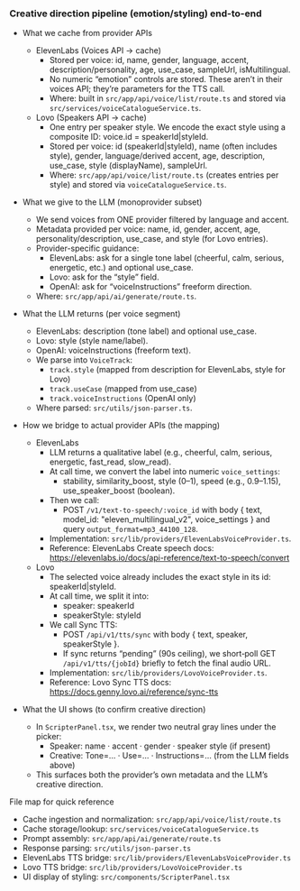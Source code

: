 ### Creative direction pipeline (emotion/styling) end-to-end

- What we cache from provider APIs

  - ElevenLabs (Voices API → cache)
    - Stored per voice: id, name, gender, language, accent, description/personality, age, use_case, sampleUrl, isMultilingual.
    - No numeric “emotion” controls are stored. These aren’t in their voices API; they’re parameters for the TTS call.
    - Where: built in `src/app/api/voice/list/route.ts` and stored via `src/services/voiceCatalogueService.ts`.
  - Lovo (Speakers API → cache)
    - One entry per speaker style. We encode the exact style using a composite ID: voice.id = speakerId|styleId.
    - Stored per voice: id (speakerId|styleId), name (often includes style), gender, language/derived accent, age, description, use_case, style (displayName), sampleUrl.
    - Where: `src/app/api/voice/list/route.ts` (creates entries per style) and stored via `voiceCatalogueService.ts`.

- What we give to the LLM (monoprovider subset)

  - We send voices from ONE provider filtered by language and accent.
  - Metadata provided per voice: name, id, gender, accent, age, personality/description, use_case, and style (for Lovo entries).
  - Provider-specific guidance:
    - ElevenLabs: ask for a single tone label (cheerful, calm, serious, energetic, etc.) and optional use_case.
    - Lovo: ask for the “style” field.
    - OpenAI: ask for “voiceInstructions” freeform direction.
  - Where: `src/app/api/ai/generate/route.ts`.

- What the LLM returns (per voice segment)

  - ElevenLabs: description (tone label) and optional use_case.
  - Lovo: style (style name/label).
  - OpenAI: voiceInstructions (freeform text).
  - We parse into `VoiceTrack`:
    - `track.style` (mapped from description for ElevenLabs, style for Lovo)
    - `track.useCase` (mapped from use_case)
    - `track.voiceInstructions` (OpenAI only)
  - Where parsed: `src/utils/json-parser.ts`.

- How we bridge to actual provider APIs (the mapping)

  - ElevenLabs
    - LLM returns a qualitative label (e.g., cheerful, calm, serious, energetic, fast_read, slow_read).
    - At call time, we convert the label into numeric `voice_settings`:
      - stability, similarity_boost, style (0–1), speed (e.g., 0.9–1.15), use_speaker_boost (boolean).
    - Then we call:
      - POST `/v1/text-to-speech/:voice_id` with body { text, model_id: "eleven_multilingual_v2", voice_settings } and query `output_format=mp3_44100_128`.
    - Implementation: `src/lib/providers/ElevenLabsVoiceProvider.ts`.
    - Reference: ElevenLabs Create speech docs: https://elevenlabs.io/docs/api-reference/text-to-speech/convert
  - Lovo
    - The selected voice already includes the exact style in its id: speakerId|styleId.
    - At call time, we split it into:
      - speaker: speakerId
      - speakerStyle: styleId
    - We call Sync TTS:
      - POST `/api/v1/tts/sync` with body { text, speaker, speakerStyle }.
      - If sync returns “pending” (90s ceiling), we short‑poll GET `/api/v1/tts/{jobId}` briefly to fetch the final audio URL.
    - Implementation: `src/lib/providers/LovoVoiceProvider.ts`.
    - Reference: Lovo Sync TTS docs: https://docs.genny.lovo.ai/reference/sync-tts

- What the UI shows (to confirm creative direction)
  - In `ScripterPanel.tsx`, we render two neutral gray lines under the picker:
    - Speaker: name · accent · gender · speaker style (if present)
    - Creative: Tone=… · Use=… · Instructions=… (from the LLM fields above)
  - This surfaces both the provider’s own metadata and the LLM’s creative direction.

File map for quick reference

- Cache ingestion and normalization: `src/app/api/voice/list/route.ts`
- Cache storage/lookup: `src/services/voiceCatalogueService.ts`
- Prompt assembly: `src/app/api/ai/generate/route.ts`
- Response parsing: `src/utils/json-parser.ts`
- ElevenLabs TTS bridge: `src/lib/providers/ElevenLabsVoiceProvider.ts`
- Lovo TTS bridge: `src/lib/providers/LovoVoiceProvider.ts`
- UI display of styling: `src/components/ScripterPanel.tsx`
